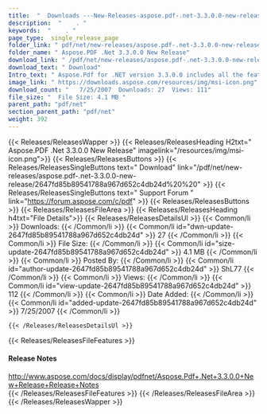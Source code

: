 ```yaml
---
title:  "  Downloads ---New-Releases-aspose.pdf-.net-3.3.0.0-new-release . " 
description:  "    . " 
keywords:  "    . " 
page_type:  single_release_page
folder_link: " pdf/net/new-releases/aspose.pdf-.net-3.3.0.0-new-release/"
folder_name: " Aspose.PDF .Net 3.3.0.0 New Release"
download_link: " /pdf/net/new-releases/aspose.pdf-.net-3.3.0.0-new-release/2647fd85b89541788a967d652c4db24d"
download_text: " Download"
Intro_text: " Aspose.Pdf for .NET version 3.3.0.0 includes all the features provided in Hotfix..."
image_link: " https://downloads.aspose.com/resources/img/msi-icon.png"
download_count: "   7/25/2007  Downloads: 27  Views: 111"
file_size: "  File Size: 4.1 MB "
parent_path: "pdf/net"
section_parent_path: "pdf/net"
weight: 392 
---
```


{{< Releases/ReleasesWapper >}}
  {{< Releases/ReleasesHeading H2txt=" Aspose.PDF .Net 3.3.0.0 New Release" imagelink="/resources/img/msi-icon.png">}}
  {{< Releases/ReleasesButtons >}}
    {{< Releases/ReleasesSingleButtons text=" Download" link="/pdf/net/new-releases/aspose.pdf-.net-3.3.0.0-new-release/2647fd85b89541788a967d652c4db24d%20%20" >}}
    {{< Releases/ReleasesSingleButtons text=" Support Forum " link="https://forum.aspose.com/c/pdf" >}}
  {{< Releases/ReleasesButtons >}}
  {{< Releases/ReleasesFileArea >}}
    {{< Releases/ReleasesHeading h4txt="File Details">}}
    {{< Releases/ReleasesDetailsUl >}}
            {{< Common/li  >}} Downloads: {{< /Common/li >}} 
      {{< Common/li id="dwn-update-2647fd85b89541788a967d652c4db24d" >}} 27 {{< /Common/li >}} 
      {{< Common/li  >}} File Size: {{< /Common/li >}} 
      {{< Common/li id="size-update-2647fd85b89541788a967d652c4db24d" >}} 4.1 MB {{< /Common/li >}} 
      {{< Common/li  >}} Posted By: {{< /Common/li >}} 
      {{< Common/li id="author-update-2647fd85b89541788a967d652c4db24d" >}} ShL77 {{< /Common/li >}} 
      {{< Common/li  >}} Views: {{< /Common/li >}} 
      {{< Common/li id="view-update-2647fd85b89541788a967d652c4db24d" >}} 112 {{< /Common/li >}} 
      {{< Common/li  >}} Date Added: {{< /Common/li >}} 
      {{< Common/li id="added-update-2647fd85b89541788a967d652c4db24d" >}} 7/25/2007 {{< /Common/li >}} 

    {{< /Releases/ReleasesDetailsUl >}}

  {{< Releases/ReleasesFileFeatures >}}
      <h4>Release Notes</h4><div><a href="http://www.aspose.com/docs/display/pdfnet/Aspose.Pdf+.Net+3.3.0.0+New+Release+Release+Notes">http://www.aspose.com/docs/display/pdfnet/Aspose.Pdf+.Net+3.3.0.0+New+Release+Release+Notes</a></div>
  {{< /Releases/ReleasesFileFeatures >}}
 {{< /Releases/ReleasesFileArea >}}
{{< /Releases/ReleasesWapper >}}


